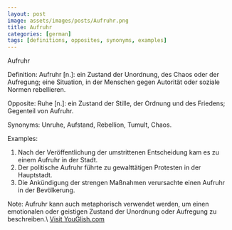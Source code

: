 ```yaml
---
layout: post
image: assets/images/posts/Aufruhr.png
title: Aufruhr
categories: [german]
tags: [definitions, opposites, synonyms, examples]
---
```


Aufruhr

Definition: 
Aufruhr [n.]: ein Zustand der Unordnung, des Chaos oder der Aufregung; eine Situation, in der Menschen gegen Autorität oder soziale Normen rebellieren.

Opposite: 
Ruhe [n.]: ein Zustand der Stille, der Ordnung und des Friedens; Gegenteil von Aufruhr.

Synonyms: 
Unruhe, Aufstand, Rebellion, Tumult, Chaos.

Examples: 
1. Nach der Veröffentlichung der umstrittenen Entscheidung kam es zu einem Aufruhr in der Stadt.
2. Der politische Aufruhr führte zu gewalttätigen Protesten in der Hauptstadt.
3. Die Ankündigung der strengen Maßnahmen verursachte einen Aufruhr in der Bevölkerung.

Note: Aufruhr kann auch metaphorisch verwendet werden, um einen emotionalen oder geistigen Zustand der Unordnung oder Aufregung zu beschreiben.\ <a id="yg-widget-0" class="youglish-widget" data-query="Aufruhr" data-lang="german" data-components="8412" data-auto-start="0" data-bkg-color="theme_light" data-title="How%20to%20pronounce%20Aufruhr%20in%20German"  rel="nofollow" href="https://youglish.com">Visit YouGlish.com</a><script async src="https://youglish.com/public/emb/widget.js" charset="utf-8"></script>